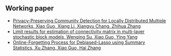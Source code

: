 ## Working paper

<ul style="margin:8px 0 5px;">
   <li><a href="https://arxiv.org/abs/2306.15709"><autocolor>Privacy-Preserving Community Detection for Locally Distributed Multiple Networks, Xiao Guo, Xiang Li, Xiangyu Chang, Zhihua Zhang
</autocolor></a></li>
  <li><a href="https://arxiv.org/abs/2406.11152"><autocolor>Limit results for estimation of connectivity matrix in multi-layer stochastic block models, Wenqing Su, Xiao Guo, Ying Yang
 </autocolor></a></li>
  <li><a href="https://papers.ssrn.com/sol3/papers.cfm?abstract_id=4977053"><autocolor>Online-Forgetting Process for Debiased-Lasso using Summary Statistics, Xu Zhang, Xiao Guo, Hai Zhang 
</autocolor></a></li>
</ul>


